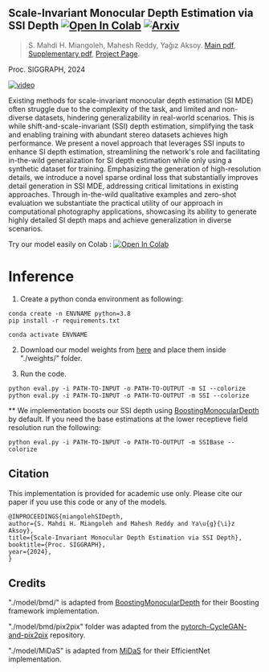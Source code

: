 ## Scale-Invariant Monocular Depth Estimation via SSI Depth [![Open In Colab](https://colab.research.google.com/assets/colab-badge.svg)](https://colab.research.google.com/github/compphoto/SIDepth/blob/main/demo.ipynb) [![Arxiv](http://img.shields.io/badge/cs.CV-arXiv-B31B1B.svg)](https://yaksoy.github.io/papers/SIG24-SI-Depth-Supp.pdf)


> S. Mahdi H. Miangoleh, Mahesh Reddy, Yağız Aksoy.
> [Main pdf](https://yaksoy.github.io/papers/SIG24-SI-Depth.pdf),
> [Supplementary pdf](https://yaksoy.github.io/papers/SIG24-SI-Depth-Supp.pdf),
> [Project Page](https://yaksoy.github.io/sidepth/). 

Proc. SIGGRAPH, 2024

[![video](figures/gitplay.jpg)](https://www.youtube.com/watch?v=R_vW6TjYiEM)



Existing methods for scale-invariant monocular depth estimation (SI MDE) often struggle due to the complexity of the task, and limited and non-diverse datasets, hindering generalizability in real-world scenarios. This is while shift-and-scale-invariant (SSI) depth estimation, simplifying the task and enabling training with abundant stereo datasets achieves high performance. We present a novel approach that leverages SSI inputs to enhance SI depth estimation, streamlining the network's role and facilitating in-the-wild generalization for SI depth estimation while only using a synthetic dataset for training. Emphasizing the generation of high-resolution details, we introduce a novel sparse ordinal loss that substantially improves detail generation in SSI MDE, addressing critical limitations in existing approaches. Through in-the-wild qualitative examples and zero-shot evaluation we substantiate the practical utility of our approach in computational photography applications, showcasing its ability to generate highly detailed SI depth maps and achieve generalization in diverse scenarios.


Try our model easily on Colab : [![Open In Colab](https://colab.research.google.com/assets/colab-badge.svg)](https://colab.research.google.com/github/compphoto/SIDepth/blob/main/demo.ipynb)



# Inference

1. Create a python conda environment as following:

```
conda create -n ENVNAME python=3.8
pip install -r requirements.txt

conda activate ENVNAME
```

2. Download our model weights from [here](https://drive.google.com/file/d/1jbcgAkKNXxQO37iwjjWbEYCcVQVERwTc/view?usp=drive_link) and place them inside "./weights/" folder.

3. Run the code.
```
python eval.py -i PATH-TO-INPUT -o PATH-TO-OUTPUT -m SI --colorize
python eval.py -i PATH-TO-INPUT -o PATH-TO-OUTPUT -m SSI --colorize
```

** We implementation boosts our SSI depth using [BoostingMonocularDepth](https://github.com/intel-isl/MiDaS/tree/v2) by default. If you need the base estimations at the lower receptieve field resolution run the following:
```
python eval.py -i PATH-TO-INPUT -o PATH-TO-OUTPUT -m SSIBase --colorize
```

## Citation

This implementation is provided for academic use only. Please cite our paper if you use this code or any of the models.
```
@INPROCEEDINGS{miangolehSIDepth,
author={S. Mahdi H. Miangoleh and Mahesh Reddy and Ya\u{g}{\i}z Aksoy},
title={Scale-Invariant Monocular Depth Estimation via SSI Depth},
booktitle={Proc. SIGGRAPH},
year={2024},
}

```

## Credits

"./model/bmd/" is adapted from [BoostingMonocularDepth](https://github.com/intel-isl/MiDaS/tree/v2) for their Boosting framework implementation.  

"./model/bmd/pix2pix" folder was adapted from the [pytorch-CycleGAN-and-pix2pix](https://github.com/junyanz/pytorch-CycleGAN-and-pix2pix) repository. 

"./model/MiDaS" is adapted from [MiDaS](https://github.com/intel-isl/MiDaS/tree/v2) for their EfficientNet implementation.   
